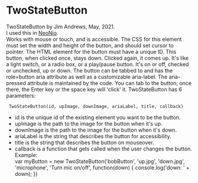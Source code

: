 # TwoStateButton

 TwoStateButton by Jim Andrews, May, 2021.  
 I used this in [NeoNio](http://vispo.com/nio/neo).  
 Works with mouse or touch, and is accessible. The CSS for this element must 
 set the width and height of the button, and should set cursor to pointer. 
 The HTML element for the button must have a unique ID. This button, when 
 clicked once, stays down. Clicked again, it comes up. It's like a light 
 switch, or a radio box, or a play/pause button. It's on or off, checked or 
 unchecked, up or down. The button can be tabbed to and has the role=button
 aria attribute as well as a customizable aria-label. The aria-pressed attribute
 is maintained by the code. You can tab to the button; once there, the Enter
 key or the space key will 'click' it. TwoStateButton has 6 parameters:  
 
     TwoStateButton(id, upImage, downImage, ariaLabel, title, callback)
    
 * id is the unique id of the existing element you want to be the button.
 * upImage is the path to the image for the button when it's up.
 * downImage is the path to the image for the button when it's down.
 * ariaLabel is the string that describes the button for accessibility.
 * title is the string that describes the button on mouseover.
 * callback is a function that gets called when the user changes the button.  
 Example:  
    var myButton = new TwoStateButton('bobButton', 'up.jpg', 'down.jpg', 'microphone', 'Turn mic on/off', function(down) {
        console.log('down: ' + down);
    })
